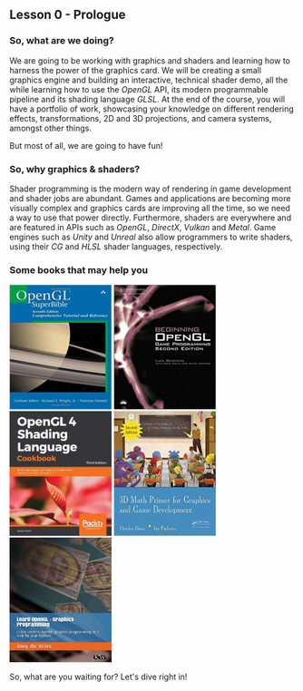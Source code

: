 ## Lesson 0 - Prologue

### So, what are we doing?

We are going to be working with graphics and shaders and learning how to harness the power of the graphics card. We will be creating a small graphics engine and building an interactive, technical shader demo, all the while learning how to use the _OpenGL_ API, its modern programmable pipeline and its shading language _GLSL_. At the end of the course, you will have a portfolio of work, showcasing your knowledge on different rendering effects, transformations, 2D and 3D projections, and camera systems, amongst other things.

But most of all, we are going to have fun!

### So, why graphics & shaders?

Shader programming is the modern way of rendering in game development and shader jobs are abundant. Games and applications are becoming more visually complex and graphics cards are improving all the time, so we need a way to use that power directly. Furthermore, shaders are everywhere and are featured in APIs such as _OpenGL_, _DirectX_, _Vulkan_ and _Metal_. Game engines such as _Unity_ and _Unreal_ also allow programmers to write shaders, using their _CG_ and _HLSL_ shader languages, respectively.

### Some books that may help you

<p align="left"> <img width="180" height="220" src="https://github.com/karsten-vermeulen-dev/Fifty-shades-of-RGBA/blob/main/Images/opengl_2.jpg"> <img width="180" height="220" src="https://github.com/karsten-vermeulen-dev/Fifty-shades-of-RGBA/blob/main/Images/opengl_1.jpg"> <img width="180" height="220" src="https://github.com/karsten-vermeulen-dev/Fifty-shades-of-RGBA/blob/main/Images/opengl_3.jpg"> <img width="180" height="220" src="https://github.com/karsten-vermeulen-dev/Fifty-shades-of-RGBA/blob/main/Images/math.jpg"> <img width="180" height="220" src="https://github.com/karsten-vermeulen-dev/Fifty-shades-of-RGBA/blob/main/Images/opengl_5.jpg"> </p> 

So, what are you waiting for? Let's dive right in!
